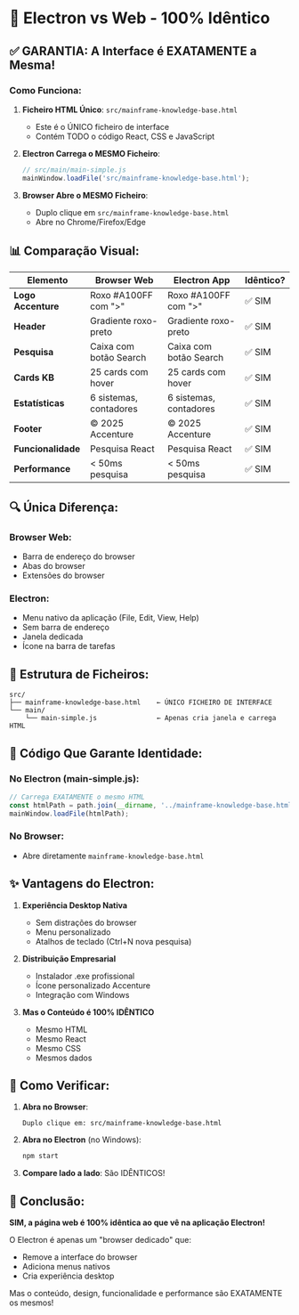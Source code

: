 # 🎯 Electron vs Web - 100% Idêntico

## ✅ GARANTIA: A Interface é EXATAMENTE a Mesma!

### Como Funciona:

1. **Ficheiro HTML Único**: `src/mainframe-knowledge-base.html`
   - Este é o ÚNICO ficheiro de interface
   - Contém TODO o código React, CSS e JavaScript

2. **Electron Carrega o MESMO Ficheiro**:
   ```javascript
   // src/main/main-simple.js
   mainWindow.loadFile('src/mainframe-knowledge-base.html');
   ```

3. **Browser Abre o MESMO Ficheiro**:
   - Duplo clique em `src/mainframe-knowledge-base.html`
   - Abre no Chrome/Firefox/Edge

## 📊 Comparação Visual:

| Elemento | Browser Web | Electron App | Idêntico? |
|----------|------------|--------------|-----------|
| **Logo Accenture** | Roxo #A100FF com ">" | Roxo #A100FF com ">" | ✅ SIM |
| **Header** | Gradiente roxo-preto | Gradiente roxo-preto | ✅ SIM |
| **Pesquisa** | Caixa com botão Search | Caixa com botão Search | ✅ SIM |
| **Cards KB** | 25 cards com hover | 25 cards com hover | ✅ SIM |
| **Estatísticas** | 6 sistemas, contadores | 6 sistemas, contadores | ✅ SIM |
| **Footer** | © 2025 Accenture | © 2025 Accenture | ✅ SIM |
| **Funcionalidade** | Pesquisa React | Pesquisa React | ✅ SIM |
| **Performance** | < 50ms pesquisa | < 50ms pesquisa | ✅ SIM |

## 🔍 Única Diferença:

### Browser Web:
- Barra de endereço do browser
- Abas do browser
- Extensões do browser

### Electron:
- Menu nativo da aplicação (File, Edit, View, Help)
- Sem barra de endereço
- Janela dedicada
- Ícone na barra de tarefas

## 📁 Estrutura de Ficheiros:

```
src/
├── mainframe-knowledge-base.html    ← ÚNICO FICHEIRO DE INTERFACE
└── main/
    └── main-simple.js               ← Apenas cria janela e carrega HTML
```

## 🎨 Código Que Garante Identidade:

### No Electron (main-simple.js):
```javascript
// Carrega EXATAMENTE o mesmo HTML
const htmlPath = path.join(__dirname, '../mainframe-knowledge-base.html');
mainWindow.loadFile(htmlPath);
```

### No Browser:
- Abre diretamente `mainframe-knowledge-base.html`

## ✨ Vantagens do Electron:

1. **Experiência Desktop Nativa**
   - Sem distrações do browser
   - Menu personalizado
   - Atalhos de teclado (Ctrl+N nova pesquisa)

2. **Distribuição Empresarial**
   - Instalador .exe profissional
   - Ícone personalizado Accenture
   - Integração com Windows

3. **Mas o Conteúdo é 100% IDÊNTICO**
   - Mesmo HTML
   - Mesmo React
   - Mesmo CSS
   - Mesmos dados

## 📸 Como Verificar:

1. **Abra no Browser**:
   ```
   Duplo clique em: src/mainframe-knowledge-base.html
   ```

2. **Abra no Electron** (no Windows):
   ```cmd
   npm start
   ```

3. **Compare lado a lado**: São IDÊNTICOS!

## 🚀 Conclusão:

**SIM, a página web é 100% idêntica ao que vê na aplicação Electron!**

O Electron é apenas um "browser dedicado" que:
- Remove a interface do browser
- Adiciona menus nativos
- Cria experiência desktop

Mas o conteúdo, design, funcionalidade e performance são EXATAMENTE os mesmos!